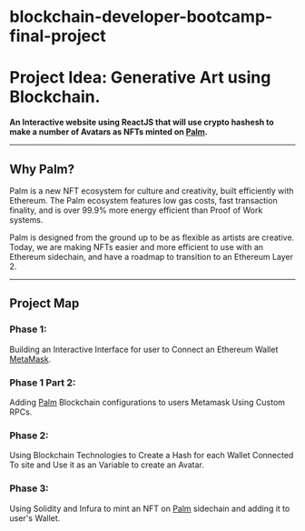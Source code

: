 # blockchain-developer-bootcamp-final-project

# Project Idea: Generative Art using Blockchain.
**An Interactive website using ReactJS that will use crypto hashesh to make a number of Avatars as NFTs minted on [Palm](palm.io, "Palm").**

---
## Why Palm?
Palm is a new NFT ecosystem for culture and creativity, built efficiently with Ethereum. The Palm ecosystem features low gas costs, fast transaction finality, and is over 99.9% more energy efficient than Proof of Work systems.

Palm is designed from the ground up to be as flexible as artists are creative. Today, we are making NFTs easier and more efficient to use with an Ethereum sidechain, and have a roadmap to transition to an Ethereum Layer 2.

---
## Project Map
### Phase 1:
Building an Interactive Interface for user to Connect an Ethereum Wallet [MetaMask](https://metamask.io/).

### Phase 1 Part 2:
Adding [Palm](palm.io) Blockchain configurations to users Metamask Using Custom RPCs.

### Phase 2:
Using Blockchain Technologies to Create a Hash for each Wallet Connected To site and Use it as an Variable to create an Avatar.
### Phase 3:
Using Solidity and Infura to mint an NFT on [Palm](palm.io) sidechain and adding it to user's Wallet.